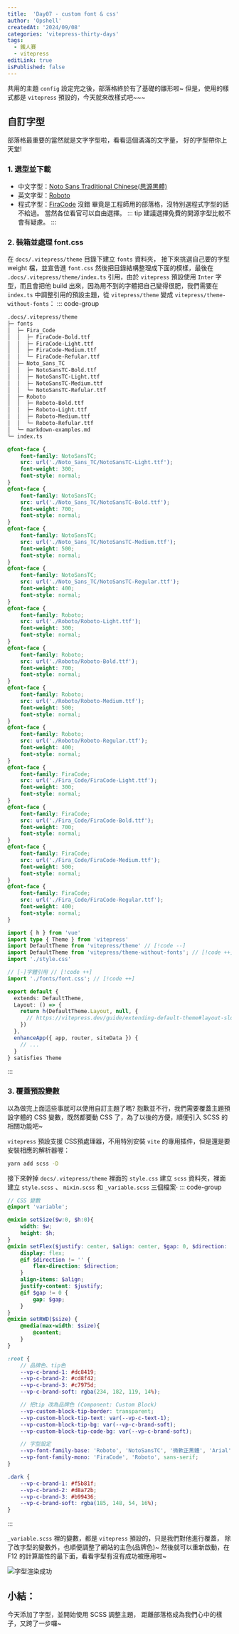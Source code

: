 ```yaml
---
title:  'Day07 - custom font & css'
author: 'Opshell'
createdAt: '2024/09/08'
categories: 'vitepress-thirty-days'
tags:
  - 鐵人賽
  - vitepress
editLink: true
isPublished: false
---
```


共用的主題 `config` 設定完之後，部落格終於有了基礎的雛形啦~
但是，使用的樣式都是 `vitepress` 預設的，今天就來改樣式吧~~~

## 自訂字型
部落格最重要的當然就是文字字型啦，看看這個滿滿的文字量， 好的字型帶你上天堂!
### 1. 選型並下載
- 中文字型：[Noto Sans Traditional Chinese(思源黑體)](https://fonts.google.com/noto/specimen/Noto+Sans+TC?query=Noto+sans)
- 英文字型：[Roboto](https://fonts.google.com/specimen/Roboto?query=Robo)
- 程式字型：[FiraCode](https://github.com/tonsky/FiraCode/releases)
沒錯 畢竟是工程師用的部落格，沒特別選程式字型的話不給過。
當然各位看官可以自由選擇。
::: tip
建議選擇免費的開源字型比較不會有疑慮。
:::

### 2. 裝箱並處理 font.css
在 `docs/.vitepress/theme` 目錄下建立 `fonts` 資料夾，
接下來挑選自己要的字型 weight 檔，並宣告進 `font.css` 然後把目錄結構整理成下面的模樣，最後在 `.docs/.vitepress/theme/index.ts` 引用，由於 `vitepress` 預設使用 `Inter` 字型，而且會把他 build 出來，因為用不到的字體把自己變得很肥，我們需要在 `index.ts` 中調整引用的預設主題，從 `vitepress/theme` 變成 `vitepress/theme-without-fonts`：
::: code-group

```sh [目錄結構]
.docs/.vitepress/theme
├─ fonts
│  ├─ Fira_Code
│  │  ├─ FiraCode-Bold.ttf
│  │  ├─ FiraCode-Light.ttf
│  │  ├─ FiraCode-Medium.ttf
│  │  └─ FiraCode-Refular.ttf
│  ├─ Noto_Sans_TC
│  │  ├─ NotoSansTC-Bold.ttf
│  │  ├─ NotoSansTC-Light.ttf
│  │  ├─ NotoSansTC-Medium.ttf
│  │  └─ NotoSansTC-Refular.ttf
│  ├─ Roboto
│  │  ├─ Roboto-Bold.ttf
│  │  ├─ Roboto-Light.ttf
│  │  ├─ Roboto-Medium.ttf
│  │  └─ Roboto-Refular.ttf
│  └─ markdown-examples.md
└─ index.ts
```

``` css [font.css]
@font-face {
    font-family: NotoSansTC;
    src: url('./Noto_Sans_TC/NotoSansTC-Light.ttf');
    font-weight: 300;
    font-style: normal;
}
@font-face {
    font-family: NotoSansTC;
    src: url('./Noto_Sans_TC/NotoSansTC-Bold.ttf');
    font-weight: 700;
    font-style: normal;
}
@font-face {
    font-family: NotoSansTC;
    src: url('./Noto_Sans_TC/NotoSansTC-Medium.ttf');
    font-weight: 500;
    font-style: normal;
}
@font-face {
    font-family: NotoSansTC;
    src: url('./Noto_Sans_TC/NotoSansTC-Regular.ttf');
    font-weight: 400;
    font-style: normal;
}
@font-face {
    font-family: Roboto;
    src: url('./Roboto/Roboto-Light.ttf');
    font-weight: 300;
    font-style: normal;
}
@font-face {
    font-family: Roboto;
    src: url('./Roboto/Roboto-Bold.ttf');
    font-weight: 700;
    font-style: normal;
}
@font-face {
    font-family: Roboto;
    src: url('./Roboto/Roboto-Medium.ttf');
    font-weight: 500;
    font-style: normal;
}
@font-face {
    font-family: Roboto;
    src: url('./Roboto/Roboto-Regular.ttf');
    font-weight: 400;
    font-style: normal;
}
@font-face {
    font-family: FiraCode;
    src: url('./Fira_Code/FiraCode-Light.ttf');
    font-weight: 300;
    font-style: normal;
}
@font-face {
    font-family: FiraCode;
    src: url('./Fira_Code/FiraCode-Bold.ttf');
    font-weight: 700;
    font-style: normal;
}
@font-face {
    font-family: FiraCode;
    src: url('./Fira_Code/FiraCode-Medium.ttf');
    font-weight: 500;
    font-style: normal;
}
@font-face {
    font-family: FiraCode;
    src: url('./Fira_Code/FiraCode-Regular.ttf');
    font-weight: 400;
    font-style: normal;
}
```

```ts [index.ts]
import { h } from 'vue'
import type { Theme } from 'vitepress'
import DefaultTheme from 'vitepress/theme' // [!code --]
import DefaultTheme from 'vitepress/theme-without-fonts'; // [!code ++]
import './style.css'

// [-]字體引用 // [!code ++]
import './fonts/font.css'; // [!code ++]

export default {
  extends: DefaultTheme,
  Layout: () => {
    return h(DefaultTheme.Layout, null, {
      // https://vitepress.dev/guide/extending-default-theme#layout-slots
    })
  },
  enhanceApp({ app, router, siteData }) {
    // ...
  }
} satisfies Theme
```
:::

### 3. 覆蓋預設變數
以為做完上面這些事就可以使用自訂主題了嗎?
抱歉並不行，我們需要覆蓋主題預設字體的 CSS 變數，既然都要動 CSS 了，為了以後的方便，順便引入 SCSS 的相關功能吧~

`vitepress` 預設支援 CSS預處理器，不用特別安裝 `vite` 的專用插件，但是還是要安裝相應的解析器喔：
```sh
yarn add scss -D
```

接下來幹掉 `docs/.vitepress/theme` 裡面的 `style.css` 建立 `scss` 資料夾，裡面建立 `style.scss` 、 `mixin.scss` 和 `_variable.scss` 三個檔案‧
::: code-group
``` scss [style.scss]
// CSS 變數
@import 'variable';
```

``` scss [mixin.scss]
@mixin setSize($w:0, $h:0){
    width: $w;
    height: $h;
}
@mixin setFlex($justify: center, $align: center, $gap: 0, $direction: '') {
    display: flex;
    @if $direction != '' {
        flex-direction: $direction;
    }
    align-items: $align;
    justify-content: $justify;
    @if $gap != 0 {
        gap: $gap;
    }
}
@mixin setRWD($size) {
    @media(max-width: $size){
        @content;
    }
}
```

``` scss [_variable.scss]
:root {
    // 品牌色、tip色
    --vp-c-brand-1: #dc8419;
    --vp-c-brand-2: #cd8f42;
    --vp-c-brand-3: #c7975d;
    --vp-c-brand-soft: rgba(234, 182, 119, 14%);

    // 把tip 改為品牌色 (Component: Custom Block)
    --vp-custom-block-tip-border: transparent;
    --vp-custom-block-tip-text: var(--vp-c-text-1);
    --vp-custom-block-tip-bg: var(--vp-c-brand-soft);
    --vp-custom-block-tip-code-bg: var(--vp-c-brand-soft);

    // 字型設定
    --vp-font-family-base: 'Roboto', 'NotoSansTC', '微軟正黑體', 'Arial', sans-serif;
    --vp-font-family-mono: 'FiraCode', 'Roboto', sans-serif;
}

.dark {
    --vp-c-brand-1: #f5b81f;
    --vp-c-brand-2: #d8a72b;
    --vp-c-brand-3: #b99436;
    --vp-c-brand-soft: rgba(185, 148, 54, 16%);
}
```
:::

`_variable.scss` 裡的變數，都是 `vitepress` 預設的，只是我們對他進行覆蓋，
除了改字型的變數外，也順便調整了網站的主色(品牌色)~
然後就可以重新啟動，在 F12 的計算屬性的最下面，看看字型有沒有成功被應用啦~

![字型渲染成功](/images/article/vitepress-thirty-days/day07-font-css-var-1.png)

## 小結：
今天添加了字型，並開始使用 SCSS 調整主題，
距離部落格成為我們心中的樣子，又跨了一步囉~
